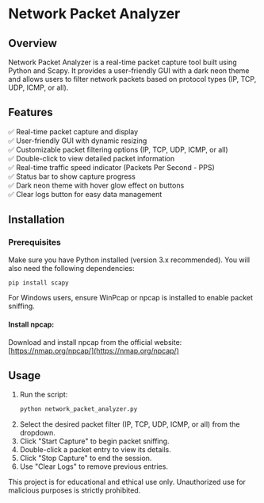 # Network Packet Analyzer

## Overview
Network Packet Analyzer is a real-time packet capture tool built using Python and Scapy. It provides a user-friendly GUI with a dark neon theme and allows users to filter network packets based on protocol types (IP, TCP, UDP, ICMP, or all).

## Features
✅ Real-time packet capture and display  
✅ User-friendly GUI with dynamic resizing  
✅ Customizable packet filtering options (IP, TCP, UDP, ICMP, or all)  
✅ Double-click to view detailed packet information  
✅ Real-time traffic speed indicator (Packets Per Second - PPS)  
✅ Status bar to show capture progress  
✅ Dark neon theme with hover glow effect on buttons  
✅ Clear logs button for easy data management  

## Installation
### Prerequisites
Make sure you have Python installed (version 3.x recommended). You will also need the following dependencies:
```sh
pip install scapy
```
For Windows users, ensure WinPcap or npcap is installed to enable packet sniffing.

#### Install npcap:
Download and install npcap from the official website:
[https://nmap.org/npcap/](https://nmap.org/npcap/)

## Usage
1. Run the script:
   ```sh
   python network_packet_analyzer.py
   ```
2. Select the desired packet filter (IP, TCP, UDP, ICMP, or all) from the dropdown.
3. Click "Start Capture" to begin packet sniffing.
4. Double-click a packet entry to view its details.
5. Click "Stop Capture" to end the session.
6. Use "Clear Logs" to remove previous entries.


This project is for educational and ethical use only. Unauthorized use for malicious purposes is strictly prohibited.




